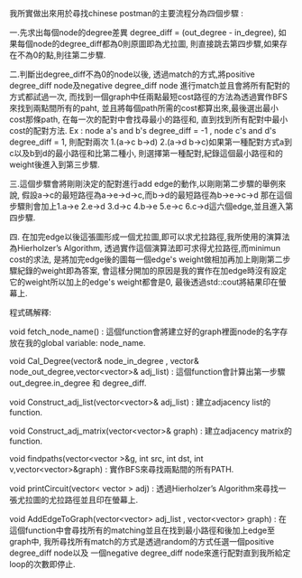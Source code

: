 我所實做出來用於尋找chinese postman的主要流程分為四個步驟 : 

一.先求出每個node的degree差異 degree_diff = (out_degree - in_degree),
如果每個node的degree_diff都為0則原圖即為尤拉圖,
則直接跳去第四步驟,如果存在不為0的點,則往第二步驟.

二.判斷出degree_diff不為0的node以後,
透過match的方式,將positive degree_diff node及negative degree_diff node
進行match並且會將所有配對的方式都試過一次,
而找到一個graph中任兩點最短cost路徑的方法為透過實作BFS來找到兩點間所有的paht,
並且將每個path所需的cost都算出來,最後選出最小cost那條path,
在每一次的配對中會找尋最小的路徑和,
直到找到所有配對中最小cost的配對方法.
Ex : 
node a's and b's degree_diff = -1 , node c's and d's degree_diff = 1,
則配對兩次 1.(a->c b->d) 2.(a->d b->c)如果第一種配對方式a到c以及b到d的最小路徑和比第二種小,
則選擇第一種配對,紀錄這個最小路徑和的weight後進入到第三步驟.

三.這個步驟會將剛剛決定的配對進行add edge的動作,以剛剛第二步驟的舉例來說,
假設a->c的最短路徑為a->e->d->c,而b->d的最短路徑為b->e->c->d
那在這個步驟則會加上1.a->e 2.e->d 3.d->c 4.b->e 5.e->c 6.c->d這六個edge,並且進入第四步驟.

四. 在加完edge以後這張圖形成一個尤拉圖,即可以求尤拉路徑,我所使用的演算法為Hierholzer’s Algorithm,
透過實作這個演算法即可求得尤拉路徑,而minimun cost的求法,
是將加完edge後的圖每一個edge's weight做相加再加上剛剛第二步驟紀錄的weight即為答案,
會這樣分開加的原因是我的實作在加edge時沒有設定它的weight所以加上的edge's weight都會是0,
最後透過std::cout將結果印在螢幕上.


程式碼解釋: 

void fetch_node_name() : 
這個function會將建立好的graph裡面node的名字存放在我的global variable: node_name.

void Cal_Degree(vector<int>& node_in_degree , vector<int>& node_out_degree,vector<vector<int>>& adj_list) : 
這個function會計算出第一步驟out_degree.in_degree 和 degree_diff.

void Construct_adj_list(vector<vector<int>>& adj_list) : 
建立adjacency list的function.

void Construct_adj_matrix(vector<vector<int>>& graph) :
建立adjacency matrix的function.

void findpaths(vector<vector<int> >&g, int src, int dst, int v,vector<vector<int>>&graph) :
實作BFS來尋找兩點間的所有PATH.

void printCircuit(vector< vector<int> > adj) :
透過Hierholzer’s Algorithm來尋找一張尤拉圖的尤拉路徑並且印在螢幕上.

void AddEdgeToGraph(vector<vector<int>> adj_list , vector<vector<int>> graph) :
在這個function中會尋找所有的matching並且在找到最小路徑和後加上edge至graph中,
我所尋找所有match的方式是透過random的方式任選一個positive degree_diff node以及
一個negative degree_diff node來進行配對直到我所給定loop的次數即停止.

